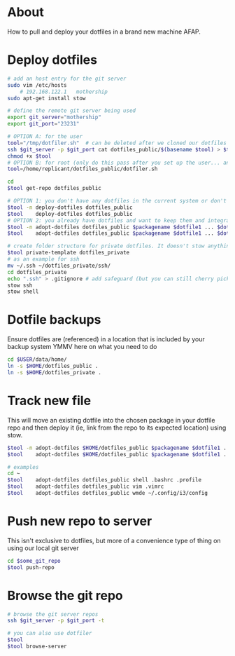 # About

How to pull and deploy your dotfiles in a brand new machine AFAP.

# Deploy dotfiles

```bash
# add an host entry for the git server
sudo vim /etc/hosts
    # 192.168.122.1   mothership
sudo apt-get install stow

# define the remote git server being used
export git_server="mothership"
export git_port="23231"

# OPTION A: for the user
tool="/tmp/dotfiler.sh"  # can be deleted after we cloned our dotfiles
ssh $git_server -p $git_port cat dotfiles_public/$(basename $tool) > $tool
chmod +x $tool
# OPTION B: for root (only do this pass after you set up the user... and assuming that user isn't compromised!)
tool=/home/replicant/dotfiles_public/dotfiler.sh

cd
$tool get-repo dotfiles_public

# OPTION 1: you don't have any dotfiles in the current system or don't mind overwriting them
$tool -n deploy-dotfiles dotfiles_public
$tool    deploy-dotfiles dotfiles_public
# OPTION 2: you already have dotfiles and want to keep them and integrate them with the dotfiles repo (packagename can be something like `vim`, `shell`, `wmde`)
$tool -n adopt-dotfiles dotfiles_public $packagename $dotfile1 ... $dotfileN
$tool    adopt-dotfiles dotfiles_public $packagename $dotfile1 ... $dotfileN

# create folder structure for private dotfiles. It doesn't stow anything automatically, you have to do it manually
$tool private-template dotfiles_private
# as an example for ssh
mv ~/.ssh ~/dotfiles_private/ssh/
cd dotfiles_private
echo ".ssh" > .gitignore # add safeguard (but you can still cherry pick files to git add)
stow ssh
stow shell
```

# Dotfile backups
Ensure dotfiles are (referenced) in a location that is included by your backup system
YMMV here on what you need to do
```bash
cd $USER/data/home/
ln -s $HOME/dotfiles_public .
ln -s $HOME/dotfiles_private .
```


# Track new file
This will move an existing dotfile into the chosen package in your dotfile repo and then deploy it (ie, link from the repo to its expected location) using stow.
```bash
$tool -n adopt-dotfiles $HOME/dotfiles_public $packagename $dotfile1 ... $dotfileN
$tool    adopt-dotfiles $HOME/dotfiles_public $packagename $dotfile1 ... $dotfileN

# examples
cd ~
$tool    adopt-dotfiles dotfiles_public shell .bashrc .profile
$tool    adopt-dotfiles dotfiles_public vim .vimrc
$tool    adopt-dotfiles dotfiles_public wmde ~/.config/i3/config
```


# Push new repo to server
This isn't exclusive to dotfiles, but more of a convenience type of thing on using our local git server
```bash
cd $some_git_repo
$tool push-repo
```

# Browse the git repo
```bash
# browse the git server repos
ssh $git_server -p $git_port -t

# you can also use dotfiler
$tool
$tool browse-server
```



